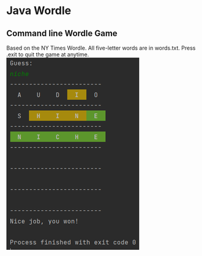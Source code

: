 # Java Wordle
## Command line Wordle Game
Based on the NY Times Wordle. All five-letter words are in words.txt. Press .exit to quit the game at anytime. 
![img.png](img.png)